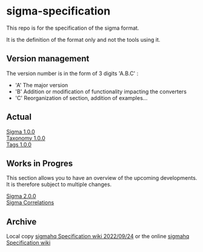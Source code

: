 # sigma-specification

This repo is for the specification of the sigma format.

It is the definition of the format only and not the tools using it.

## Version management

The version number is in the form of 3 digits 'A.B.C' :
- 'A' The major version
- 'B' Addition or modification of functionality impacting the converters
- 'C' Reorganization of section, addition of examples...

## Actual

[Sigma 1.0.0](Sigma_1_0_0.md)  
[Taxonomy 1.0.0](Taxonomy_1_0_0.md)  
[Tags 1.0.0](Tags_1_0_0.md)

## Works in Progres

This section allows you to have an overview of the upcoming developments.  
It is therefore subject to multiple changes.

[Sigma 2.0.0](wip/Sigma_2_0_0.md)  
[Sigma Correlations](wip/Sigma_Correlations.md)

## Archive

Local copy [sigmahq Specification wiki 2022/09/24](archives/wiki.md) or the online [sigmahq Specification wiki](https://github.com/SigmaHQ/sigma/wiki/Specification)
